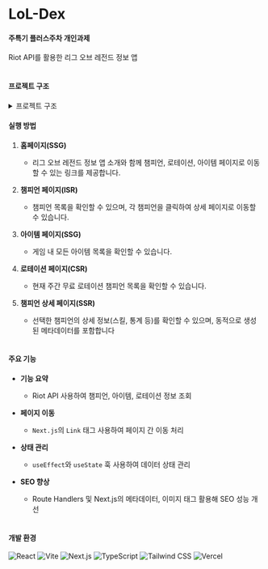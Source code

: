 # LoL-Dex

#### 주특기 플러스주차 개인과제

Riot API를 활용한 리그 오브 레전드 정보 앱<br/><br/>

#### 프로젝트 구조

<details>
<summary>프로젝트 구조</summary>
...
📦LoL-Dex<br/>
 ┣ 📦src
 ┣ 📂app
 ┃ ┣ 📂api
 ┃ ┃ ┗ 📂rotation
 ┃ ┃ ┃ ┗ 📜route.ts
 ┃ ┣ 📂champions
 ┃ ┃ ┣ 📂[id]
 ┃ ┃ ┃ ┗ 📜page.tsx
 ┃ ┃ ┗ 📜page.tsx
 ┃ ┣ 📂components
 ┃ ┃ ┣ 📜ChampionCard.tsx
 ┃ ┃ ┗ 📜ItemCard.tsx
 ┃ ┣ 📂fonts
 ┃ ┃ ┣ 📜GeistMonoVF.woff
 ┃ ┃ ┗ 📜GeistVF.woff
 ┃ ┣ 📂items
 ┃ ┃ ┗ 📜page.tsx
 ┃ ┣ 📂rotation
 ┃ ┃ ┗ 📜page.tsx
 ┃ ┣ 📜favicon.ico
 ┃ ┣ 📜globals.css
 ┃ ┣ 📜layout.tsx
 ┃ ┣ 📜loading.tsx
 ┃ ┗ 📜page.tsx
 ┣ 📂types
 ┃ ┣ 📜Champion.ts
 ┃ ┣ 📜ChampionRotation.ts
 ┃ ┗ 📜Item.ts
 ┗ 📂utils
 ┃ ┣ 📜riotApi.ts
 ┃ ┗ 📜serverApi.ts
 ┣ 📜.env.local
 ┣ 📜.eslintrc.json
 ┣ 📜.gitignore
 ┣ 📜next-env.d.ts
 ┣ 📜next.config.mjs
 ┣ 📜package-lock.json
 ┣ 📜package.json
 ┣ 📜postcss.config.mjs
 ┣ 📜README.md
 ┣ 📜tailwind.config.ts
 ┣ 📜tsconfig.json
 ┗ 📜yarn.lock
 ...
</details>

#### 실행 방법

1.  **홈페이지(SSG)**<br/>

    -   리그 오브 레전드 정보 앱 소개와 함께 챔피언, 로테이션, 아이템 페이지로 이동할 수 있는 링크를 제공합니다.

2.  **챔피언 페이지(ISR)**<br/>

    -   챔피언 목록을 확인할 수 있으며, 각 챔피언을 클릭하여 상세 페이지로 이동할 수 있습니다.

3.  **아이템 페이지(SSG)**<br/>

    -   게임 내 모든 아이템 목록을 확인할 수 있습니다.

4.  **로테이션 페이지(CSR)**<br/>

    -   현재 주간 무료 로테이션 챔피언 목록을 확인할 수 있습니다.<br/>

5.  **챔피언 상세 페이지(SSR)**<br/>

    -   선택한 챔피언의 상세 정보(스킬, 통계 등)를 확인할 수 있으며, 동적으로 생성된 메타데이터를 포함합니다<br/><br/>

#### 주요 기능

-   **기능 요약**<br/>

    -   Riot API 사용하여 챔피언, 아이템, 로테이션 정보 조회

-   **페이지 이동**<br/>

    -   `Next.js`의 `Link` 태그 사용하여 페이지 간 이동 처리<br/>

-   **상태 관리**<br/>

    -   `useEffect`와 `useState` 훅 사용하여 데이터 상태 관리<br/>

-   **SEO 향상**<br/>
    -   Route Handlers 및 Next.js의 메타데이터, 이미지 태그 활용해 SEO 성능 개선<br/><br/>

#### 개발 환경

![React](https://img.shields.io/badge/react-%2320232a.svg?style=for-the-badge&logo=react&logoColor=%2361DAFB)
![Vite](https://img.shields.io/badge/vite-%230x646CFF.svg?style=for-the-badge&logo=vite&logoColor=white)
![Next.js](https://img.shields.io/badge/Next.js-%23000000.svg?style=for-the-badge&logo=next.js&logoColor=white)
![TypeScript](https://img.shields.io/badge/TypeScript-%23007ACC.svg?style=for-the-badge&logo=typescript&logoColor=white)
![Tailwind CSS](https://img.shields.io/badge/Tailwind%20CSS-%234B5563.svg?style=for-the-badge&logo=tailwind-css&logoColor=white)
![Vercel](https://img.shields.io/badge/Vercel-%23000000.svg?style=for-the-badge&logo=vercel&logoColor=white)
